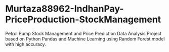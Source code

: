 # Murtaza88962-IndhanPay-PriceProduction-StockManagement
Petrol Pump Stock Management and Price Prediction Data Analysis Project based on Python Pandas and Machine Learning using Random Forest model with high accuracy.
